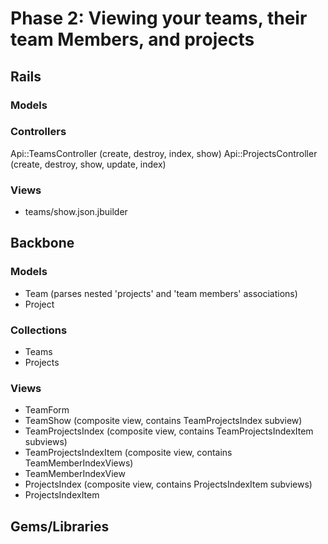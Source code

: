 # Phase 2: Viewing your teams, their team Members, and projects

## Rails
### Models

### Controllers
Api::TeamsController (create, destroy, index, show)
Api::ProjectsController (create, destroy, show, update, index)

### Views
* teams/show.json.jbuilder

## Backbone
### Models
* Team (parses nested 'projects' and 'team members' associations)
* Project

### Collections
* Teams
* Projects

### Views
* TeamForm
* TeamShow (composite view, contains TeamProjectsIndex subview)
* TeamProjectsIndex (composite view, contains TeamProjectsIndexItem subviews)
* TeamProjectsIndexItem (composite view, contains TeamMemberIndexViews)
* TeamMemberIndexView
* ProjectsIndex (composite view, contains ProjectsIndexItem subviews)
* ProjectsIndexItem

## Gems/Libraries
